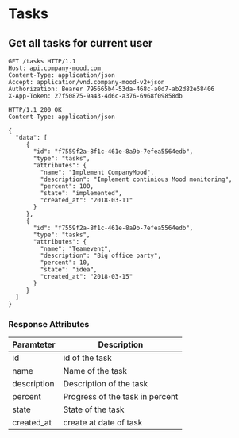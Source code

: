 # Tasks

## Get all tasks for current user

```http
GET /tasks HTTP/1.1
Host: api.company-mood.com
Content-Type: application/json
Accept: application/vnd.company-mood-v2+json
Authorization: Bearer 795665b4-53da-468c-a0d7-ab2d82e58406
X-App-Token: 27f50875-9a43-4d6c-a376-6968f09858db
```

```http
HTTP/1.1 200 OK
Content-Type: application/json

{
  "data": [
     {
       "id": "f7559f2a-8f1c-461e-8a9b-7efea5564edb",
       "type": "tasks",
       "attributes": {
         "name": "Implement CompanyMood",
         "description": "Implement continious Mood monitoring",
         "percent": 100,
         "state": "implemented",
         "created_at": "2018-03-11"
       }
     },
     {
       "id": "f7559f2a-8f1c-461e-8a9b-7efea5564edb",
       "type": "tasks",
       "attributes": {
         "name": "Teamevent",
         "description": "Big office party",
         "percent": 10,
         "state": "idea",
         "created_at": "2018-03-15"
       }
     }
  ]
}
```

### Response Attributes

Paramteter       | Description
-----------------|------------
id               | id of the task
name             | Name of the task
description      | Description of the task
percent          | Progress of the task in percent
state            | State of the task
created_at       | create at date of task
